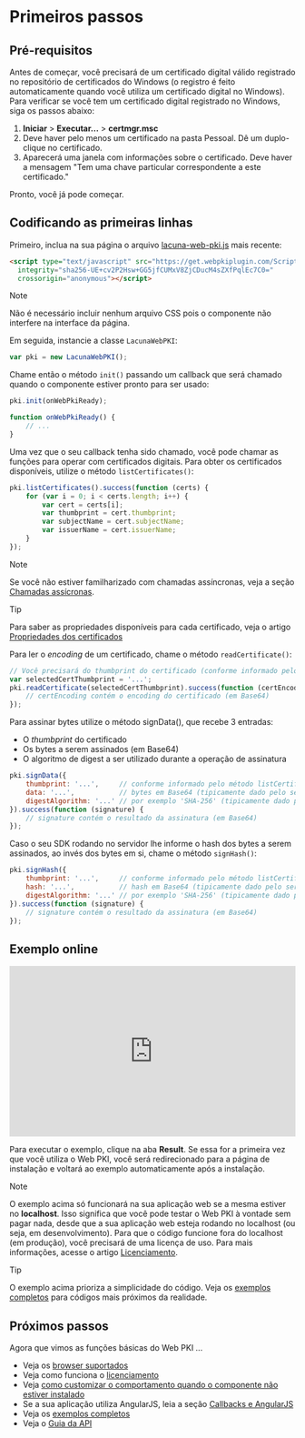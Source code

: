 ﻿# Primeiros passos

## Pré-requisitos

Antes de começar, você precisará de um certificado digital válido registrado no repositório de certificados do Windows (o registro é feito automaticamente quando você utiliza um certificado digital no Windows). Para verificar se você tem um certificado digital registrado no Windows, siga os passos abaixo:

1. **Iniciar** > **Executar...** > **certmgr.msc**
1. Deve haver pelo menos um certificado na pasta Pessoal. Dê um duplo-clique no certificado.
1. Aparecerá uma janela com informações sobre o certificado. Deve haver a mensagem "Tem uma chave particular correspondente a este certificado."

Pronto, você já pode começar.

## Codificando as primeiras linhas

Primeiro, inclua na sua página o arquivo [lacuna-web-pki.js](https://get.webpkiplugin.com/Scripts/LacunaWebPKI/lacuna-web-pki-2.11.0.js) mais recente:

```html
<script type="text/javascript" src="https://get.webpkiplugin.com/Scripts/LacunaWebPKI/lacuna-web-pki-2.11.0.js"
  integrity="sha256-UE+cv2P2Hsw+GG5jfCUMxV8ZjCDucM4sZXfPqlEc7C0="
  crossorigin="anonymous"></script>
```

> [!NOTE]
> Não é necessário incluir nenhum arquivo CSS pois o componente não interfere na interface da página.

Em seguida, instancie a classe `LacunaWebPKI`:

```javascript
var pki = new LacunaWebPKI();
```

Chame então o método `init()` passando um callback que será chamado quando o componente estiver pronto para ser usado:

```javascript
pki.init(onWebPkiReady);

function onWebPkiReady() {
    // ...
}
```

Uma vez que o seu callback tenha sido chamado, você pode chamar as funções para operar com certificados digitais. Para obter os certificados disponíveis, utilize o método `listCertificates()`:

```javascript
pki.listCertificates().success(function (certs) {
    for (var i = 0; i < certs.length; i++) {
        var cert = certs[i];
        var thumbprint = cert.thumbprint;
        var subjectName = cert.subjectName;
        var issuerName = cert.issuerName;
    }
});
```

> [!NOTE]
> Se você não estiver familharizado com chamadas assíncronas, veja a seção [Chamadas assícronas](async.md).

> [!TIP]
> Para saber as propriedades disponíveis para cada certificado, veja o artigo [Propriedades dos certificados](cert-properties.md)

Para ler o *encoding* de um certificado, chame o método `readCertificate()`:

```javascript
// Você precisará do thumbprint do certificado (conforme informado pelo método listCertificates)
var selectedCertThumbprint = '...';
pki.readCertificate(selectedCertThumbprint).success(function (certEncoding) {
    // certEncoding contém o encoding do certificado (em Base64)
});
```

Para assinar bytes utilize o método signData(), que recebe 3 entradas:

* O *thumbprint* do certificado
* Os bytes a serem assinados (em Base64)
* O algoritmo de digest a ser utilizado durante a operação de assinatura

```javascript
pki.signData({
    thumbprint: '...',     // conforme informado pelo método listCertificates
    data: '...',           // bytes em Base64 (tipicamente dado pelo servidor)
    digestAlgorithm: '...' // por exemplo 'SHA-256' (tipicamente dado pelo servidor)
}).success(function (signature) {
    // signature contém o resultado da assinatura (em Base64)
});
```

Caso o seu SDK rodando no servidor lhe informe o hash dos bytes a serem assinados, ao invés dos bytes em si, chame o método `signHash()`:

```javascript
pki.signHash({
    thumbprint: '...',     // conforme informado pelo método listCertificates
    hash: '...',           // hash em Base64 (tipicamente dado pelo servidor)
    digestAlgorithm: '...' // por exemplo 'SHA-256' (tipicamente dado pelo servidor)
}).success(function (signature) {
    // signature contém o resultado da assinatura (em Base64)
});
```

## Exemplo online

<iframe width="100%" height="300" src="https://jsfiddle.net/LacunaSoftware/6zkwejb9/embedded/" allowfullscreen="allowfullscreen" frameborder="0"></iframe>

Para executar o exemplo, clique na aba **Result**. Se essa for a primeira vez que você utiliza o Web PKI, você será redirecionado para a página de instalação e voltará ao exemplo automaticamente após a instalação.

> [!NOTE]
> O exemplo acima só funcionará na sua aplicação web se a mesma estiver no **localhost**. Isso significa que você pode testar o Web PKI à vontade sem pagar nada, desde que a
> sua aplicação web esteja rodando no localhost (ou seja, em desenvolvimento). Para que o código funcione fora do localhost (em produção), você precisará de uma licença de uso.
> Para mais informações, acesse o artigo [Licenciamento](licensing.md).

> [!TIP]
> O exemplo acima prioriza a simplicidade do código. Veja os [exemplos completos](full-samples.md) para códigos mais próximos da realidade.

## Próximos passos

Agora que vimos as funções básicas do Web PKI ...

* Veja os [browser suportados](browser-support.md)
* Veja como funciona o [licenciamento](licensing.md)
* Veja [como customizar o comportamento quando o componente não estiver instalado](customizing-not-installed.md)
* Se a sua aplicação utiliza AngularJS, leia a seção [Callbacks e AngularJS](angularjs.md)
* Veja os [exemplos completos](full-samples.md)
* Veja o [Guia da API](api-reference/index.md)
